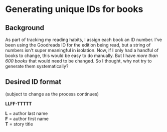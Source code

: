 # Generating unique IDs for books

## Background

As part of tracking my reading habits, I assign each book an ID number. I've been using the Goodreads ID for the edition being read, but a string of numbers isn't super meaningful in isolation. Now, if I only had a handful of books to change, this would be easy to do manually. But I have *more than 600 books* that would need to be changed. So I thought, why not try to generate them systematically?

## Desired ID format

(subject to change as the process continues)

**LLFF-TTTTT**

**L** = author last name  
**F** = author first name  
**T** = story title